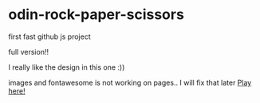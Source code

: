 # odin-rock-paper-scissors

first fast github js project

full version!!

I really like the design in this one :))

images and fontawesome is not working on pages.. I will fix that later
[Play here!](https://viraldl.github.io/odin-rock-paper-scissors/)
